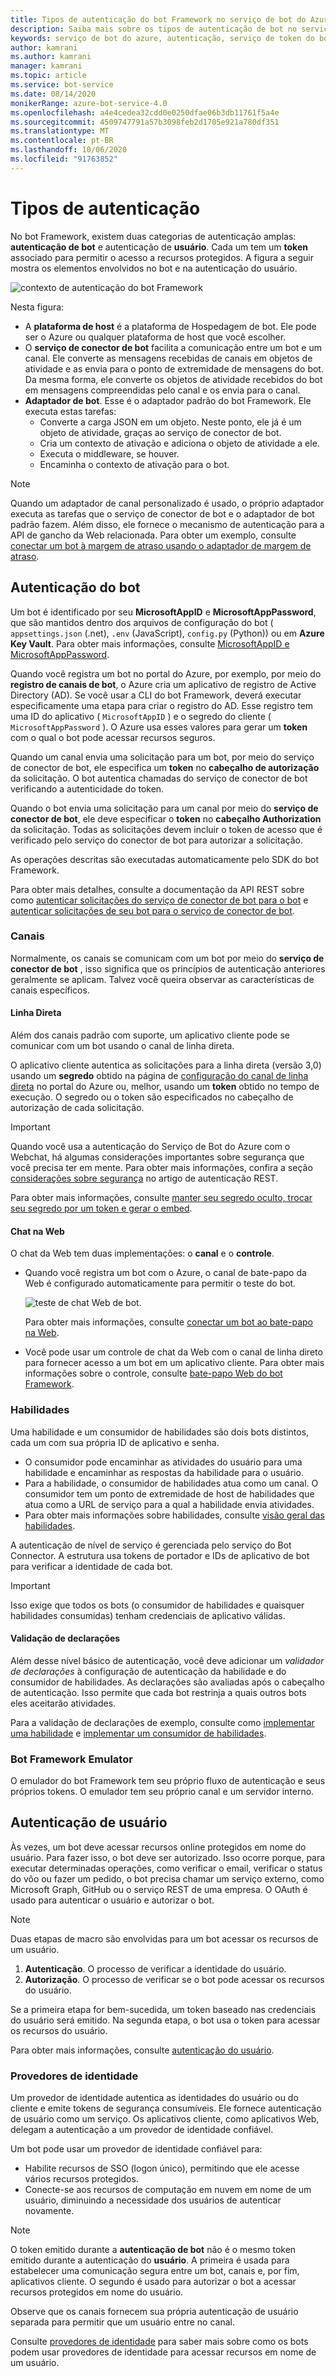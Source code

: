 ```yaml
---
title: Tipos de autenticação do bot Framework no serviço de bot do Azure-serviço bot
description: Saiba mais sobre os tipos de autenticação de bot no serviço de bot do Azure.
keywords: serviço de bot do azure, autenticação, serviço de token do bot framework
author: kamrani
ms.author: kamrani
manager: kamrani
ms.topic: article
ms.service: bot-service
ms.date: 08/14/2020
monikerRange: azure-bot-service-4.0
ms.openlocfilehash: a4e4cedea32cdd0e0250dfae06b3db11761f5a4e
ms.sourcegitcommit: 4509747791a57b3098feb2d1705e921a780df351
ms.translationtype: MT
ms.contentlocale: pt-BR
ms.lasthandoff: 10/06/2020
ms.locfileid: "91763852"
---
```

# <a name="authentication-types"></a>Tipos de autenticação

No bot Framework, existem duas categorias de autenticação amplas: **autenticação de bot** e autenticação de **usuário**. Cada um tem um **token** associado para permitir o acesso a recursos protegidos. A figura a seguir mostra os elementos envolvidos no bot e na autenticação do usuário.

![contexto de autenticação do bot Framework](media/concept-bot-authentication/bot-framework-auth-context.png)

Nesta figura:

 - A **plataforma de host** é a plataforma de Hospedagem de bot. Ele pode ser o Azure ou qualquer plataforma de host que você escolher.
 - O **serviço de conector de bot** facilita a comunicação entre um bot e um canal. Ele converte as mensagens recebidas de canais em objetos de atividade e as envia para o ponto de extremidade de mensagens do bot. Da mesma forma, ele converte os objetos de atividade recebidos do bot em mensagens compreendidas pelo canal e os envia para o canal.
- **Adaptador de bot**. Esse é o adaptador padrão do bot Framework. Ele executa estas tarefas:
    - Converte a carga JSON em um objeto. Neste ponto, ele já é um objeto de atividade, graças ao serviço de conector de bot.
    - Cria um contexto de ativação e adiciona o objeto de atividade a ele.
    - Executa o middleware, se houver.
    - Encaminha o contexto de ativação para o bot.

> [!NOTE]
> Quando um adaptador de canal personalizado é usado, o próprio adaptador executa as tarefas que o serviço de conector de bot e o adaptador de bot padrão fazem. Além disso, ele fornece o mecanismo de autenticação para a API de gancho da Web relacionada. Para obter um exemplo, consulte [conectar um bot à margem de atraso usando o adaptador de margem de atraso](~/bot-service-channel-connect-slack.md?tabs=adapter#connect-a-bot-to-slack-using-the-slack-adapter).

## <a name="bot-authentication"></a>Autenticação do bot

Um bot é identificado por seu **MicrosoftAppID** e **MicrosoftAppPassword**, que são mantidos dentro dos arquivos de configuração do bot ( `appsettings.json` (.net), `.env` (JavaScript), `config.py` (Python)) ou em **Azure Key Vault**.
Para obter mais informações, consulte [MicrosoftAppID e MicrosoftAppPassword](~/bot-service-manage-overview.md#microsoftappid-and-microsoftapppassword).

Quando você registra um bot no portal do Azure, por exemplo, por meio do **registro de canais de bot**, o Azure cria um aplicativo de registro de Active Directory (AD). Se você usar a CLI do bot Framework, deverá executar especificamente uma etapa para criar o registro do AD. Esse registro tem uma ID do aplicativo ( `MicrosoftAppID` ) e o segredo do cliente ( `MicrosoftAppPassword` ). O Azure usa esses valores para gerar um **token** com o qual o bot pode acessar recursos seguros.

Quando um canal envia uma solicitação para um bot, por meio do serviço de conector de bot, ele especifica um **token** no **cabeçalho de autorização** da solicitação. O bot autentica chamadas do serviço de conector de bot verificando a autenticidade do token.


Quando o bot envia uma solicitação para um canal por meio do **serviço de conector de bot**, ele deve especificar o **token** no **cabeçalho Authorization** da solicitação.
Todas as solicitações devem incluir o token de acesso que é verificado pelo serviço do conector de bot para autorizar a solicitação.

As operações descritas são executadas automaticamente pelo SDK do bot Framework.

Para obter mais detalhes, consulte a documentação da API REST sobre como [autenticar solicitações do serviço de conector de bot para o bot](~/rest-api/bot-framework-rest-connector-authentication.md#connector-to-bot) e [autenticar solicitações de seu bot para o serviço de conector de bot](~/rest-api/bot-framework-rest-connector-authentication.md#bot-to-connector).
### <a name="channels"></a>Canais

Normalmente, os canais se comunicam com um bot por meio do **serviço de conector de bot** , isso significa que os princípios de autenticação anteriores geralmente se aplicam. Talvez você queira observar as características de canais específicos.

#### <a name="direct-line"></a>Linha Direta

Além dos canais padrão com suporte, um aplicativo cliente pode se comunicar com um bot usando o canal de linha direta.

O aplicativo cliente autentica as solicitações para a linha direta (versão 3,0) usando um **segredo** obtido na página de [configuração do canal de linha direta](~/bot-service-channel-connect-directline.md) no portal do Azure ou, melhor, usando um **token** obtido no tempo de execução. O segredo ou o token são especificados no cabeçalho de autorização de cada solicitação.

> [!IMPORTANT]
> Quando você usa a autenticação do Serviço de Bot do Azure com o Webchat, há algumas considerações importantes sobre segurança que você precisa ter em mente. Para obter mais informações, confira a seção [considerações sobre segurança](~/bot-service-channel-connect-webchat.md#keep-your-secret-hidden-exchange-your-secret-for-a-token-and-generate-the-embed) no artigo de autenticação REST.


Para obter mais informações, consulte [manter seu segredo oculto, trocar seu segredo por um token e gerar o embed](~/bot-service-channel-connect-webchat.md#keep-your-secret-hidden-exchange-your-secret-for-a-token-and-generate-the-embed).


#### <a name="web-chat"></a>Chat na Web

O chat da Web tem duas implementações: o **canal** e o **controle**.

- Quando você registra um bot com o Azure, o canal de bate-papo da Web é configurado automaticamente para permitir o teste do bot.

    ![teste de chat Web de bot](media/concept-bot-authentication/bot-webchat-testing.PNG).

    Para obter mais informações, consulte [conectar um bot ao bate-papo na Web](~/bot-service-channel-connect-webchat.md).

- Você pode usar um controle de chat da Web com o canal de linha direto para fornecer acesso a um bot em um aplicativo cliente. Para obter mais informações sobre o controle, consulte [bate-papo Web do bot Framework](https://github.com/microsoft/BotFramework-WebChat).

### <a name="skills"></a>Habilidades

Uma habilidade e um consumidor de habilidades são dois bots distintos, cada um com sua própria ID de aplicativo e senha.

- O consumidor pode encaminhar as atividades do usuário para uma habilidade e encaminhar as respostas da habilidade para o usuário.
- Para a habilidade, o consumidor de habilidades atua como um canal. O consumidor tem um ponto de extremidade de host de habilidades que atua como a URL de serviço para a qual a habilidade envia atividades.
- Para obter mais informações sobre habilidades, consulte [visão geral das habilidades](skills-conceptual.md).

A autenticação de nível de serviço é gerenciada pelo serviço do Bot Connector. A estrutura usa tokens de portador e IDs de aplicativo de bot para verificar a identidade de cada bot.

> [!IMPORTANT]
> Isso exige que todos os bots (o consumidor de habilidades e quaisquer habilidades consumidas) tenham credenciais de aplicativo válidas.

#### <a name="claims-validation"></a>Validação de declarações

Além desse nível básico de autenticação, você deve adicionar um _validador de declarações_ à configuração de autenticação da habilidade e do consumidor de habilidades. As declarações são avaliadas após o cabeçalho de autenticação. Isso permite que cada bot restrinja a quais outros bots eles aceitarão atividades.

Para a validação de declarações de exemplo, consulte como [implementar uma habilidade](skill-implement-skill.md) e [implementar um consumidor de habilidades](skill-implement-consumer.md).

### <a name="bot-framework-emulator"></a>Bot Framework Emulator

O emulador do bot Framework tem seu próprio fluxo de autenticação e seus próprios tokens. O emulador tem seu próprio canal e um servidor interno.

## <a name="user-authentication"></a>Autenticação de usuário

Às vezes, um bot deve acessar recursos online protegidos em nome do usuário. Para fazer isso, o bot deve ser autorizado. Isso ocorre porque, para executar determinadas operações, como verificar o email, verificar o status do vôo ou fazer um pedido, o bot precisa chamar um serviço externo, como Microsoft Graph, GitHub ou o serviço REST de uma empresa. O OAuth é usado para autenticar o usuário e autorizar o bot.

> [!NOTE]
> Duas etapas de macro são envolvidas para um bot acessar os recursos de um usuário.
>
> 1. **Autenticação**. O processo de verificar a identidade do usuário.
> 1. **Autorização**. O processo de verificar se o bot pode acessar os recursos do usuário.
>
> Se a primeira etapa for bem-sucedida, um token baseado nas credenciais do usuário será emitido. Na segunda etapa, o bot usa o token para acessar os recursos do usuário.

Para obter mais informações, consulte [autenticação do usuário](bot-builder-concept-authentication.md).

### <a name="identity-providers"></a>Provedores de identidade

Um provedor de identidade autentica as identidades do usuário ou do cliente e emite tokens de segurança consumíveis. Ele fornece autenticação de usuário como um serviço. Os aplicativos cliente, como aplicativos Web, delegam a autenticação a um provedor de identidade confiável.

Um bot pode usar um provedor de identidade confiável para:

- Habilite recursos de SSO (logon único), permitindo que ele acesse vários recursos protegidos.
- Conecte-se aos recursos de computação em nuvem em nome de um usuário, diminuindo a necessidade dos usuários de autenticar novamente.

> [!NOTE]
> O token emitido durante a **autenticação de bot** não é o mesmo token emitido durante a autenticação do **usuário**. A primeira é usada para estabelecer uma comunicação segura entre um bot, canais e, por fim, aplicativos cliente. O segundo é usado para autorizar o bot a acessar recursos protegidos em nome do usuário.

Observe que os canais fornecem sua própria autenticação de usuário separada para permitir que um usuário entre no canal.

Consulte [provedores de identidade](bot-builder-concept-identity-providers.md) para saber mais sobre como os bots podem usar provedores de identidade para acessar recursos em nome de um usuário.
